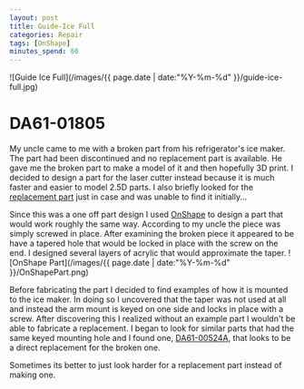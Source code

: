 ```yaml
---
layout: post
title: Guide-Ice Full
categories: Repair
tags: [OnShape]
minutes_spend: 60
---
```

![Guide Ice Full](/images/{{ page.date | date:"%Y-%m-%d" }}/guide-ice-full.jpg)

# DA61-01805
My uncle came to me with a broken part from his refrigerator's ice maker. The part had been discontinued and no replacement part is available. He gave me the broken part to make a model of it and then hopefully 3D print. I decided to design a part
for the laser cutter instead because it is much faster and easier to model 2.5D parts.
I also briefly looked for the [replacement part](http://www.samsungparts.com/Products/Parts_and_Accessories/PID-DA61-01805A.aspx) just in case and was unable to find it initially...

Since this was a one off part design I used [OnShape](https://cad.onshape.com/documents/c7a44e49f0d14bc0aeb10127/w/ea9db35f20d34f6f8de18bc5/e/33992b1e623c4f7ca247fada) to design a part that would work roughly the same way.
According to my uncle the piece was simply screwed in place. After examining the broken piece it appeared to be have a tapered hole that would be locked in place with the screw on the end. I designed several layers of acrylic that would approximate the taper.
![OnShape Part](/images/{{ page.date | date:"%Y-%m-%d" }}/OnShapePart.png)

Before fabricating the part I decided to find examples of how it is mounted to the ice maker. In doing so I uncovered that the taper was not used at all and instead the arm mount is keyed on one side and locks in place with a screw. After discovering this I realized without an example part I wouldn't be able to fabricate a replacement. I began to look for similar parts that had the same keyed mounting hole and I found one, [DA61-00524A](http://www.appliancepartspros.com/samsung-guide-da61-00524a-ap4140430.html), that looks to be a direct replacement for the broken one.

Sometimes its better to just look harder for a replacement part instead of making one.

